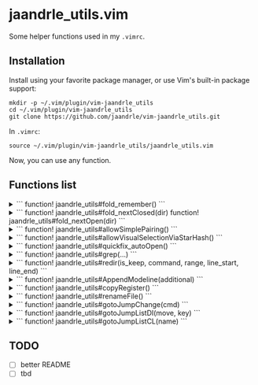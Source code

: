 # jaandrle_utils.vim

Some helper functions used in my `.vimrc`.

## Installation

Install using your favorite package manager, or use Vim's built-in package
support:

    mkdir -p ~/.vim/plugin/vim-jaandrle_utils
    cd ~/.vim/plugin/vim-jaandrle_utils
    git clone https://github.com/jaandrle/vim-jaandrle_utils.git

In `.vimrc`:

    source ~/.vim/plugin/vim-jaandrle_utils/jaandrle_utils.vim

Now, you can use any function.

## Functions list
<details>
    <summary>
    ```
    function! jaandrle_utils#fold_remember()
    ```
    </summary>
    Sets Vim to save folds in files automatically
</details>
<details>
    <summary>
    ```
    function! jaandrle_utils#fold_nextClosed(dir)
    function! jaandrle_utils#fold_nextOpen(dir)
    ```
    </summary>
    Use `j`/`k` as arguments, navigates to the next fold.
</details>
<details>
    <summary>
    ```
    function! jaandrle_utils#allowSimplePairing()
    ```
    </summary>
    Very basic/simple qutes/brackets pairing in insert/command mode.
    E.g. `inoremap <> <c-g>u<><Left>`
</details>
<details>
    <summary>
    ```
    function! jaandrle_utils#allowVisualSelectionViaStarHash()
    ```
    </summary>
    Allow `*`/`#` searching in visual mode
</details>
<details>
    <summary>
    ```
    function! jaandrle_utils#quickfix_autoOpen()
    ```
    </summary>
    Auto `:qopen`
</details>
<details>
    <summary>
    ```
    function! jaandrle_utils#grep(...)
    ```
    </summary>
    `:grep` alternative which is asynchronous and also uses system grep tool (see `:help 'grepprg'`)
</details>
<details>
    <summary>
    ```
    function! jaandrle_utils#redir(is_keep, command, range, line_start, line_end)
    ```
    </summary>
    Redirecs any Vim `command` to ‘nofile’ buffer, `is_keep` modify deleting buffer when leaving and also (no)split.
    ```
    command! -complete=command -bar -range -nargs=+ ALTredir call jaandrle_utils#redir(0, <q-args>, <range>, <line1>, <line2>)
    " run curent line(s) in node
    '<,'>ALTredir !node
    " changes in buffer
    ALTredir changes
    ```
</details>
<details>
    <summary>
    ```
    function! jaandrle_utils#AppendModeline(additional)
    ```
    </summary>
    Add current `modeline` (see `:help modeline`)
</details>
<details>
    <summary>
    ```
    function! jaandrle_utils#copyRegister()
    ```
    </summary>
    To copy content between registers
</details>
<details>
    <summary>
    ```
    function! jaandrle_utils#renameFile()
    ```
    </summary>
</details>
<details>
    <summary>
    ```
    function! jaandrle_utils#gotoJumpChange(cmd)
    ```
    </summary>
    Argument can be `"jump"`/`"changes"`, invokes combine showing list and option to navigate
</details>
<details>
    <summary>
    ```
    function! jaandrle_utils#gotoJumpListDI(move, key)
    ```
    </summary>
    Argument can be `"["`/`"]"` for `move` and `"I"`/`"D"` for `key`, invokes combine showing list and option to navigate
</details>
<details>
    <summary>
    ```
    function! jaandrle_utils#gotoJumpListCL(name)
    ```
    </summary>
    Argument can be `"c"`/`"l"`, invokes combine showing list and option to navigate
</details>

## TODO
- [ ] better README
- [ ] tbd
